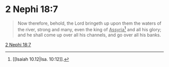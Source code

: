 # 2 Nephi 18:7

> Now therefore, behold, the Lord bringeth up upon them the waters of the river, strong and many, even the king of <u>Assyria</u>[^a] and all his glory; and he shall come up over all his channels, and go over all his banks.

[2 Nephi 18:7](https://www.churchofjesuschrist.org/study/scriptures/bofm/2-ne/18?lang=eng&id=p7#p7)


[^a]: [[Isaiah 10.12|Isa. 10:12]].  
